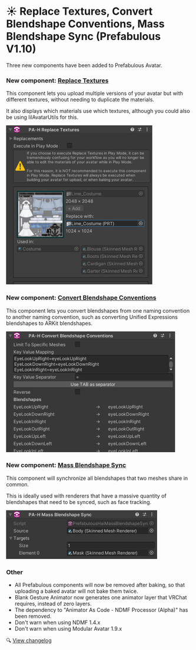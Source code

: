 ﻿# ☀️ Replace Textures, Convert Blendshape Conventions, Mass Blendshape Sync (Prefabulous V1.10)

Three new components have been added to Prefabulous Avatar.

### New component: [Replace Textures](/docs/products/prefabulous-avatar/hai-components/replace-textures)

This component lets you upload multiple versions of your avatar but with different textures, without needing to duplicate the materials.

It also displays which materials use which textures, although you could also be using lilAvatarUtils for this.

![Unity_lJ03XfMYPW.png](..%2Fdocs%2Fproducts%2Fprefabulous-avatar%2Fimg%2FUnity_lJ03XfMYPW.png)

### New component: [Convert Blendshape Conventions](/docs/products/prefabulous-avatar/hai-components/convert-blendshape-conventions)

This component lets you convert blendshapes from one naming convention to another naming convention, such as converting Unified Expressions blendshapes to ARKit blendshapes.

![Unity_Kwht5QWD83.png](..%2Fdocs%2Fproducts%2Fprefabulous-avatar%2Fimg%2FUnity_Kwht5QWD83.png)

### New component: [Mass Blendshape Sync](/docs/products/prefabulous-avatar/hai-components/mass-blendshape-sync)

This component will synchronize all blendshapes that two meshes share in common.

This is ideally used with renderers that have a massive quantity of blendshapes that need to be synced, such as face tracking.

![Unity_kmeSxcDqt8.png](..%2Fdocs%2Fproducts%2Fprefabulous-avatar%2Fimg%2FUnity_kmeSxcDqt8.png)

### Other

- All Prefabulous components will now be removed after baking, so that uploading a baked avatar will not bake them twice.
- Blank Gesture Animator now generates one animator layer that VRChat requires, instead of zero layers.
- The dependency to "Animator As Code - NDMF Processor (Alpha)" has been removed.
- Don't warn when using NDMF 1.4.x
- Don't warn when using Modular Avatar 1.9.x

🔍 [View changelog](/docs/changelogs/cge-to-faceemo#020)